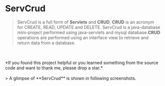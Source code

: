 # ServCrud
> ServCrud is a full form of **Servlets** and **CRUD**, **CRUD** is an acronym for CREATE, READ, UPDATE and DELETE. ServCrud is a java-database mini-project performed using java-servlets and mysql database.**CRUD** operations are performed using an interface view to retrieve and return data from a database.
</br>
</br>
*If you found this project helpful or you learned something from the source code and want to thank me, please drop a star.*
</br>
</br>
> A glimpse of **ServCrud** is shown in following screenshots.
